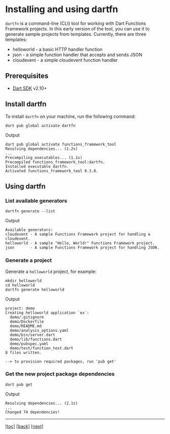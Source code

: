 # Installing and using dartfn

`dartfn` is a command-line (CLI) tool for working with Dart Functions Framework
projects. In this early version of the tool, you can use it to generate sample
projects from templates. Currently, there are three templates:

- helloworld - a basic HTTP handler function
- json - a simple function handler that accepts and sends JSON
- cloudevent - a simple cloudevent function handler

## Prerequisites

- [Dart SDK] v2.10+

## Install dartfn

To install `dartfn` on your machine, run the following command:

```shell
dart pub global activate dartfn
```

Output

```text
dart pub global activate functions_framework_tool
Resolving dependencies... (1.2s)
...
Precompiling executables... (1.1s)
Precompiled functions_framework_tool:dartfn.
Installed executable dartfn.
Activated functions_framework_tool 0.3.0.
```

## Using dartfn

### List available generators

```shell
dartfn generate --list
```

Output

```text
Available generators:
cloudevent - A sample Functions Framework project for handling a cloudevent.
helloworld - A sample "Hello, World!" Functions Framework project.
json       - A sample Functions Framework project for handling JSON.
```

### Generate a project

Generate a `helloworld` project, for example:

```shell
mkdir helloworld
cd helloworld
dartfn generate helloworld
```

Output

```text
project: demo
Creating helloworld application `ex`:
  demo/.gitignore
  demo/Dockerfile
  demo/README.md
  demo/analysis_options.yaml
  demo/bin/server.dart
  demo/lib/functions.dart
  demo/pubspec.yaml
  demo/test/function_test.dart
8 files written.

--> to provision required packages, run 'pub get'
```

### Get the new project package dependencies

```shell
dart pub get
```

Output

```text
Resolving dependencies... (2.1s)
...
Changed 74 dependencies!
```

---

[[toc]](../README.md)
[[back]](../01-introduction.md)
[[next]](01-quickstart-dart.md)

<!-- reference links -->

[dart sdk]: https://dart.dev/get-dart
